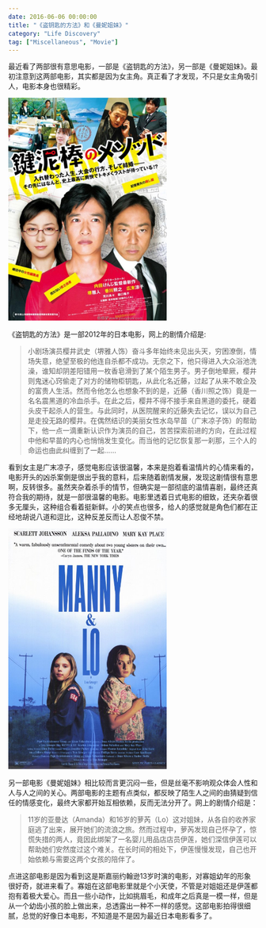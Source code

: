 ```yaml
---
date: 2016-06-06 00:00:00
title: "《盗钥匙的方法》和《曼妮姐妹》"
category: "Life Discovery"
tag: ["Miscellaneous", "Movie"]
---
```


最近看了两部很有意思电影，一部是《盗钥匙的方法》，另一部是《曼妮姐妹》。最初注意到这两部电影，其实都是因为女主角。真正看了才发现，不只是女主角吸引人，电影本身也很精彩。

<img class="img-responsive center-block" src="https://raw.githubusercontent.com/joshua19881228/my_blogs/master/Life_Discovery/Miscellaneous/figures/00.jpg" alt="" width="320"/>

《盗钥匙的方法》是一部2012年的日本电影，网上的剧情介绍是:

>小剧场演员樱井武史（堺雅人饰）奋斗多年始终未见出头天，穷困潦倒，情场失意，绝望至极的他连自杀都不成功。无奈之下，他只得进入大众浴池洗澡，谁知却阴差阳错用一枚香皂滑到了某个陌生男子。男子倒地晕厥，樱井则鬼迷心窍偷走了对方的储物柜钥匙，从此化名近藤，过起了从来不敢企及的富贵人生活。然而令他怎么也想象不到的是，近藤（香川照之饰）竟是一名名震黑道的冷血杀手。在此之后，樱井不得不接手来自黑道的委托，硬着头皮干起杀人的营生。与此同时，从医院醒来的近藤失去记忆，误以为自己是走投无路的樱井。在偶然结识的美丽女性水岛早苗（广末凉子饰）的帮助下，他一点一滴重新认识作为演员的自己，苦苦探索前进的方向，在此过程中他和早苗的内心也悄悄发生变化。而当他的记忆恢复那一刹那，三个人的命运也由此纠缠到了一起…… 

看到女主是广末凉子，感觉电影应该很温馨，本来是抱着看温情片的心情来看的，电影开头的凶杀案倒是很出乎我的意料，后来随着剧情发展，发现这剧情很有意思啊，反转很多。虽然夹杂着杀手的情节，但确实是一部彻底的温情喜剧，最终还真符合我的期待，就是一部很温馨的电影。电影里透着日式电影的细致，还夹杂着很多无厘头，这种组合看着挺新鲜。小的笑点也很多，给人的感觉就是角色们都在正经地胡说八道和逗比，这种反差反而让人忍俊不禁。

<img class="img-responsive center-block" src="https://raw.githubusercontent.com/joshua19881228/my_blogs/master/Life_Discovery/Miscellaneous/figures/01.jpg" alt="" width="320"/>

另一部电影《曼妮姐妹》相比较而言更沉闷一些，但是丝毫不影响观众体会人性和人与人之间的关心。两部电影的主题有点类似，都反映了陌生人之间的由猜疑到信任的情感变化，最终大家都开始互相依赖，反而无法分开了。网上的剧情介绍是：

>11岁的亚曼达（Amanda）和16岁的萝芮（Lo）这对姐妹，从各自的收养家庭逃了出来，展开她们的流浪之旅。然而过程中，萝芮发现自己怀孕了，惊慌失措的两人，竟因此绑架了一名婴儿用品店店员伊莲，她们深信伊莲可以帮助她们安然度过这个难关。在长时间的相处下，伊莲慢慢发现，自己也开始依赖与需要这两个女孩的陪伴了。

点进这部电影是因为看到这是斯嘉丽约翰逊13岁时演的电影，对寡姐幼年的形象很好奇，就进来看了。寡姐在这部电影里就是个小天使，不管是对姐姐还是伊莲都抱有着极大爱心。而且一些小动作，比如挑眉毛，和成年之后真是一模一样，但是从一个幼齿小孩的脸上做出来，总透露出一种不一样的感觉。这部电影拍得很细腻，总觉的好像日本电影，不知道是不是因为最近日本电影看多了。